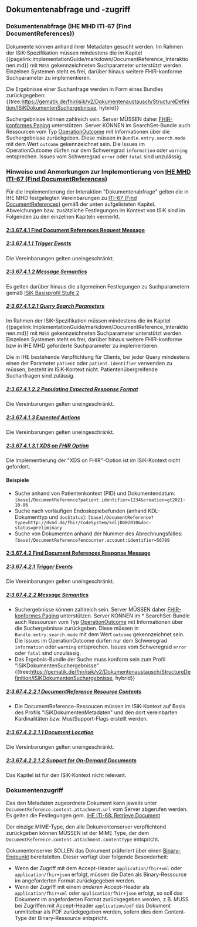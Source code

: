## Dokumentenabfrage und -zugriff

### Dokumentenabfrage (IHE MHD ITI-67 (Find DocumentReferences))
Dokumente können anhand ihrer Metadaten gesucht werden. Im Rahmen der ISiK-Spezifikation müssen mindestens die im Kapitel {{pagelink:ImplementationGuide/markdown/DocumentReference_Interaktionen.md}}
mit `MUSS` gekennzeichneten Suchparameter unterstützt werden. Einzelnen Systemen steht es frei, darüber hinaus weitere FHIR-konforme Suchparameter zu implementieren.

Die Ergebnisse einer Suchanfrage werden in Form eines Bundles zurückgegeben:
{{tree:https://gematik.de/fhir/isik/v2/Dokumentenaustausch/StructureDefinition/ISiKDokumentenSuchergebnisse, hybrid}}

Suchergebnisse können zahlreich sein. Server MÜSSEN daher [FHIR-konformes Paging](http://hl7.org/fhir/R4/http.html#paging) unterstützen. Server KÖNNEN im SearchSet-Bundle auch Ressourcen vom Typ [OperationOutcome](http://hl7.org/fhir/R4/operationoutcome.html) mit Informationen über die Suchergebnisse zurückgeben. Diese müssen in `Bundle.entry.search.mode` mit dem Wert `outcome` gekennzeichnet sein. Die Issues im OperationOutcome dürfen nur dem Schweregrad `information` oder `warning` entsprechen.
Issues vom Schweregrad `error` oder `fatal` sind unzulässig.

### Hinweise und Anmerkungen zur Implementierung von [IHE MHD ITI-67 (Find DocumentReferences)](https://profiles.ihe.net/ITI/MHD/ITI-67.html)

Für die Implementierung der Interaktion "Dokumentenabfrage" gelten die in IHE MHD festgelegten Vereinbarungen zu [ITI-67 (Find DocumentReferences)](https://profiles.ihe.net/ITI/MHD/ITI-67.html) gemäß der unten aufgelisteten Kapitel. Abweichungen bzw. zusätzliche Festlegungen im Kontext von ISiK sind im Folgenden zu den einzelnen Kapiteln vermerkt.

#### [2:3.67.4.1 Find Document References Request Message](https://profiles.ihe.net/ITI/MHD/ITI-67.html#236741-find-document-references-request-message)

##### [2:3.67.4.1.1 Trigger Events](https://profiles.ihe.net/ITI/MHD/ITI-67.html#2367411-trigger-events)
Die Vereinbarungen gelten uneingeschränkt.

##### [2:3.67.4.1.2 Message Semantics](https://profiles.ihe.net/ITI/MHD/ITI-67.html#2367412-message-semantics)
Es gelten darüber hinaus die allgemeinen Festlegungen zu Suchparametern gemäß [ISiK Basisprofil Stufe 2](https://simplifier.net/guide/implementierungsleitfadenisik-basismodul/I-m-UebergreifendeFestlegungen-UebergreifendeFestlegungen-Suchparameter?version=current)

##### [2:3.67.4.1.2.1 Query Search Parameters](https://profiles.ihe.net/ITI/MHD/ITI-67.html#23674121-query-search-parameters)
Im Rahmen der ISiK-Spezifikation müssen mindestens die im Kapitel {{pagelink:ImplementationGuide/markdown/DocumentReference_Interaktionen.md}}
mit `MUSS` gekennzeichneten Suchparameter unterstützt werden. Einzelnen Systemen steht es frei, darüber hinaus weitere FHIR-konforme bzw in IHE MHD geforderte Suchparameter zu implementieren.

Die in IHE bestehende Verpflichtung für Clients, bei jeder Query mindestens einen der Parameter `patient` oder `patient.identifier` verwenden zu müssen, besteht im ISiK-Kontext nicht. Patientenübergreifende Suchanfragen sind zulässig. 

##### [2:3.67.4.1.2.2 Populating Expected Response Format](https://profiles.ihe.net/ITI/MHD/ITI-67.html#23674122-populating-expected-response-format)
Die Vereinbarungen gelten uneingeschränkt.

##### [2:3.67.4.1.3 Expected Actions](https://profiles.ihe.net/ITI/MHD/ITI-67.html#2367413-expected-actions)
Die Vereinbarungen gelten uneingeschränkt.

##### [2:3.67.4.1.3.1 XDS on FHIR Option](https://profiles.ihe.net/ITI/MHD/ITI-67.html#23674131-xds-on-fhir-option)
Die Implementierung der "XDS on FHIR"-Option ist im ISiK-Kontext nicht gefordert.

#### Beispiele
* Suche anhand von Patientenkontext (PID) und Dokumentendatum:
  `[base]/DocumentReference?patient.identifier=1234&creation=gt2021-10-06`
* Suche nach vorläufigen Endoskopiebefunden (anhand KDL-Dokumenttyp und `docStatus`):
  `[base]/DocumentReference?type=http://dvmd.de/fhir/CodeSystem/kdl|DG02010&doc-status=preliminary`
* Suche von Dokumenten anhand der Nummer des Abrechnungsfalles:
  `[base]/DocumentReference?encounter.account:identifier=56789`
  
  
#### [2:3.67.4.2 Find Document References Response Message](https://profiles.ihe.net/ITI/MHD/ITI-67.html#236742-find-document-references-response-message)
##### [2:3.67.4.2.1 Trigger Events](https://profiles.ihe.net/ITI/MHD/ITI-67.html#2367421-trigger-events)
Die Vereinbarungen gelten uneingeschränkt.
##### [2:3.67.4.2.2 Message Semantics](https://profiles.ihe.net/ITI/MHD/ITI-67.html#2367422-message-semantics)
* Suchergebnisse können zahlreich sein. Server MÜSSEN daher [FHIR-konformes Paging](http://hl7.org/fhir/R4/http.html#paging) unterstützen. Server KÖNNEN im * SearchSet-Bundle auch Ressourcen vom Typ [OperationOutcome](http://hl7.org/fhir/R4/operationoutcome.html) mit Informationen über die Suchergebnisse zurückgeben. Diese müssen in `Bundle.entry.search.mode` mit dem Wert `outcome` gekennzeichnet sein. Die Issues im OperationOutcome dürfen nur dem Schweregrad `information` oder `warning` entsprechen. Issues vom Schweregrad `error` oder `fatal` sind unzulässig.
* Das Ergebnis-Bundle der Suche muss konform sein zum Profil "ISiKDokumentenSuchergebnisse"{{tree:https://gematik.de/fhir/isik/v2/Dokumentenaustausch/StructureDefinition/ISiKDokumentenSuchergebnisse, hybrid}}

##### [2:3.67.4.2.2.1 DocumentReference Resource Contents](https://profiles.ihe.net/ITI/MHD/ITI-67.html#23674221-documentreference-resource-contents)
* Die DocumentReference-Ressoucen müssen im ISiK-Kontext auf Basis des Profils "ISiKDokumentenMetadaten" und den dort vereinbarten Kardinalitäten bzw. MustSupport-Flags erstellt werden.

##### [2:3.67.4.2.2.1.1 Document Location](https://profiles.ihe.net/ITI/MHD/ITI-67.html#236742211-document-location)
Die Vereinbarungen gelten uneingeschränkt.

##### [2:3.67.4.2.2.1.2 Support for On-Demand Documents](https://profiles.ihe.net/ITI/MHD/ITI-67.html#236742212-support-for-on-demand-documents)
Das Kapitel ist für den ISiK-Kontext nicht relevant.

### Dokumentenzugriff

Das den Metadaten zugeordnete Dokument kann jeweils unter `DocumentReference.content.attachment.url` vom Server abgerufen werden.
Es gelten die Festlegungen gem. [IHE ITI-68: Retrieve Document](https://profiles.ihe.net/ITI/MHD/ITI-68.html#236841-retrieve-document-request-message)

Der einzige MIME-Type, den alle Dokumentenserver verpflichtend zurückgeben können MÜSSEN ist der MIME Type, der dem `DocumentReference.content.attachment.contentType` entspricht.

Dokumentenserver SOLLEN das Dokument präferiert über einen [Binary-Endpunkt](http://hl7.org/fhir/binary.html) bereitstellen. Dieser verfügt über folgende Besonderheit:

* Wenn der Zugriff mit dem Accept-Header `application/fhir+xml` oder `application/fhir+json` erfolgt, müssen die Daten als Binary-Ressource im angeforderten Format zurückgegeben werden.
* Wenn der Zugriff mit einem *anderen* Accept-Header als `application/fhir+xml` oder `application/fhir+json` erfolgt, so soll das Dokument im angeforderten Format zurückgegeben werden,
z.B. MUSS bei Zugriffen mit Accept-Header `application/pdf` das Dokument unmittelbar als PDF zurückgegeben werden, sofern dies dem Content-Type der Binary-Ressource entspricht.
